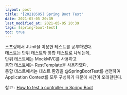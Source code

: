 ```yaml
---
layout: post
title: "[20210505] Spring Boot Test"
date: 2021-05-05 20:39
last_modified_at: 2021-05-05 20:39
tags: [spring-boot-test]
toc: true
---
```


스프링에서 JUnit을 이용한 테스트를 공부하였다.  
테스트는 단위 테스트와 통합 테스트로 나뉘는데,  
단위 테스트에는 MockMVC를 사용하고  
통합 테스트에는 RestTemplate을 사용하였다.  
통합 테스트에서는 테스트 환경을 @SpringBootTest를 선언하여  
Application Context를 모두 구성하기 때문에 시간이 오래걸린다.

참고 : [How to test a controller in Spring Boot](https://thepracticaldeveloper.com/guide-spring-boot-controller-tests/)
